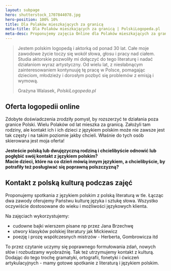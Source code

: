 ```yaml
---
layout: subpage
hero: shutterstock_1707844078.jpg
hero-position: 100% 10%
title: Dla Polaków mieszkających za granicą
meta-title: Dla Polaków mieszkających za granicą | PolskiLogopeda.pl
meta-desc: Proponujemy zajęcia Online dla Polaków mieszkających za granicą. Utrzymaj kontakt z językiem i kulturą. Zapoznaj swoje dzieci z podstawami polskiej kultury. Zapraszamy do kontaktu!
---
```


<section>
  <blockquote class="blockquote text-justify">
    <p class="mb-0">
    Jestem polskim logopedą i aktorką od ponad 30 lat. Całe moje zawodowe życie toczy się wokół słowa, głosu i pracy nad ciałem. 
    Studia aktorskie pozwoliły mi dołączyć do tego literaturę i nadać działaniom wyraz artystyczny. 
    Od wielu lat, z niesłabnącym zainteresowaniem kontynuuję tę pracę w Polsce, pomagając dzieciom, 
    młodzieży i dorosłym pozbyć się problemów z emisją i wymową.
    </p>
    <footer class="blockquote-footer text-right">
    Grażyna Walasek, <cite>PolskiLogopeda.pl</cite>
    </footer>
  </blockquote> 
</section>

## Oferta logopedii online

Zdobyte doświadczenia zrodziły pomysł, by rozszerzyć te działania poza granice Polski. Wielu Polaków od lat mieszka za granicą. 
Założyli tam rodziny, ale kontakt ich i ich dzieci z językiem polskim może nie zawsze jest tak częsty i na takim poziomie jakby chcieli. 
Właśnie do tych osób skierowana jest moja oferta!

**Jesteście polską lub dwujęzyczną rodziną i chcielibyście odnowić lub pogłębić swój kontakt z językiem polskim?** <br>
**Macie dzieci, które na co dzień mówią innym językiem, a chcielibyście, by potrafiły też posługiwać się poprawną polszczyzną?**

## Kontakt z polską kulturą podczas zajęć

Proponujemy spotkania z językiem polskim z polską literaturą w tle. Łącząc dwa zawody oferujemy Państwu 
kulturę języka i sztukę słowa. Wszystko oczywiście dostosowane do wieku i możliwości językowych klienta.

Na zajęciach wykorzystujemy:
 - cudowne bajki wierszem pisane np przez Jana Brzechwę
 - utwory klasyków polskiej literatury jak Mickiewicz
 - poezję i prozę współczesnych mistrzów - Herberta, Gombrowicza itd
 
To przez czytanie uczymy się poprawnego formułowania zdań, nowych słów i  rozbudzamy wyobraźnię. 
Tak też utrzymujemy kontakt z kulturą.
Dodając do tego trochę gramatyki, ortografii, fonetyki i&nbsp;ćwiczeń artykulacyjnych - mamy gotowe spotkanie z literaturą 
i językiem polskim.
